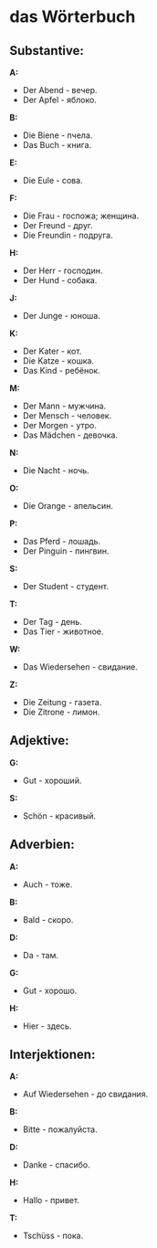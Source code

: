 # das Wörterbuch

## Substantive:
**A:**
- Der Abend - вечер.
- Der Apfel - яблоко.

**B:**
- Die Biene - пчела.
- Das Buch - книга.

**E:**
- Die Eule - сова.

**F:**
- Die Frau - госпожa; женщина.
- Der Freund - друг.
- Die Freundin - подруга.

**H:**
- Der Herr - господин.
- Der Hund - собака.

**J:**
- Der Junge - юноша.

**K:**
- Der Kater - кот.
- Die Katze - кошка.
- Das Kind - ребёнок.

**M:**
- Der Mann - мужчина.
- Der Mensch - человек.
- Der Morgen - утро.
- Das Mädchen - девочка.

**N:**
- Die Nacht - ночь.

**O:**
- Die Orange - апельсин.

**P:**
- Das Pferd - лошадь.
- Der Pinguin - пингвин.

**S:**
- Der Student - студент.

**T:**
- Der Tag - день.
- Das Tier - животное.

**W:**
- Das Wiedersehen - свидание.

**Z:**
- Die Zeitung - газета.
- Die Zitrone - лимон.

## Adjektive:
**G:**
- Gut - хороший.

**S:**
- Schön - красивый.

## Adverbien:
**A:**
- Auch - тоже.

**B:**
- Bald - скоро.

**D:**
- Da - там.

**G:**
- Gut - хорошо.

**H:**
- Hier - здесь.

## Interjektionen:
**A:**
- Auf Wiedersehen - до свидания.

**B:**
- Bitte - пожалуйста.

**D:**
- Danke - спасибо.

**H:**
- Hallo - привет.

**T:**
- Tschüss - пока.
